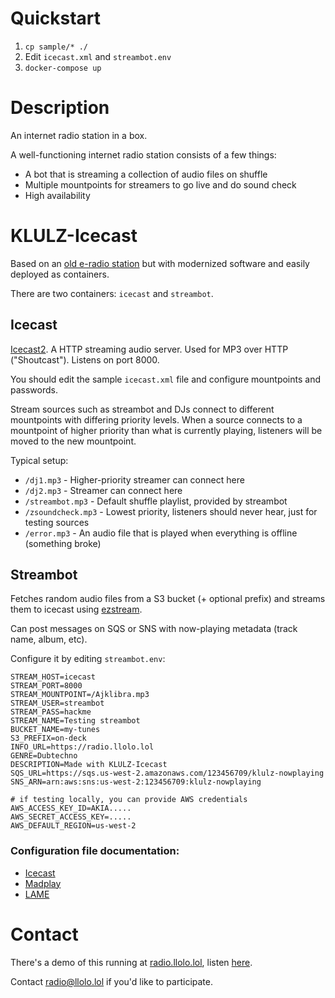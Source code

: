 # Quickstart
1. `cp sample/* ./`
2. Edit `icecast.xml` and `streambot.env`
3. `docker-compose up`

# Description
An internet radio station in a box.

A well-functioning internet radio station consists of a few things:
* A bot that is streaming a collection of audio files on shuffle
* Multiple mountpoints for streamers to go live and do sound check
* High availability

# KLULZ-Icecast
Based on an [old e-radio station](https://www.reddit.com/r/internetcollection/comments/60do6w/klulz_troll_radio/) but with modernized software and easily deployed as containers.

There are two containers: `icecast` and `streambot`.


## Icecast
[Icecast2](https://icecast.org/). A HTTP streaming audio server. Used for MP3 over HTTP ("Shoutcast"). Listens on port 8000.

You should edit the sample `icecast.xml` file and configure mountpoints and passwords.

Stream sources such as streambot and DJs connect to different mountpoints with differing priority levels. When a source connects to a mountpoint of higher priority than what is currently playing, listeners will be moved to the new mountpoint.

Typical setup:
* `/dj1.mp3` - Higher-priority streamer can connect here
* `/dj2.mp3` - Streamer can connect here
* `/streambot.mp3` - Default shuffle playlist, provided by streambot
* `/zsoundcheck.mp3` - Lowest priority, listeners should never hear, just for testing sources
* `/error.mp3` - An audio file that is played when everything is offline (something broke)


## Streambot
Fetches random audio files from a S3 bucket (+ optional prefix) and streams them to icecast using [ezstream](https://github.com/xiph/ezstream).

Can post messages on SQS or SNS with now-playing metadata (track name, album, etc).

Configure it by editing `streambot.env`:
```
STREAM_HOST=icecast
STREAM_PORT=8000
STREAM_MOUNTPOINT=/Ajklibra.mp3
STREAM_USER=streambot
STREAM_PASS=hackme
STREAM_NAME=Testing streambot
BUCKET_NAME=my-tunes
S3_PREFIX=on-deck
INFO_URL=https://radio.llolo.lol
GENRE=Dubtechno
DESCRIPTION=Made with KLULZ-Icecast
SQS_URL=https://sqs.us-west-2.amazonaws.com/123456709/klulz-nowplaying
SNS_ARN=arn:aws:sns:us-west-2:123456709:klulz-nowplaying

# if testing locally, you can provide AWS credentials
AWS_ACCESS_KEY_ID=AKIA.....
AWS_SECRET_ACCESS_KEY=.....
AWS_DEFAULT_REGION=us-west-2
```


### Configuration file documentation:
* [Icecast](http://owl.homeip.net/manuals/services/icecast/icecast2_config_file.html)
* [Madplay](https://www.systutorials.com/docs/linux/man/1-madplay/)
* [LAME](https://svn.code.sf.net/p/lame/svn/trunk/lame/USAGE)

# Contact
There's a demo of this running at [radio.llolo.lol](https://radio.llolo.lol), listen [here](https://radio.llolo.lol/listen.mp3.m3u).

Contact radio@llolo.lol if you'd like to participate.
